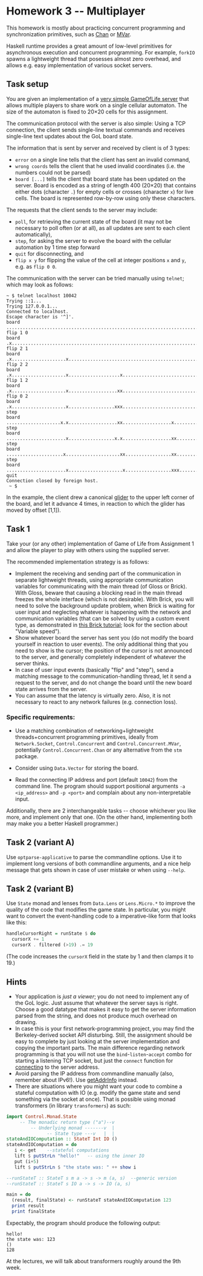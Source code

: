 
# Homework 3 -- Multiplayer

This homework is mostly about practicing concurrent programming and synchronization primitives, such as [Chan](https://hackage.haskell.org/package/base-4.12.0.0/docs/Control-Concurrent-Chan.html) or [MVar](https://hackage.haskell.org/package/base-4.12.0.0/docs/Control-Concurrent-MVar.html).

Haskell runtime provides a great amount of low-level primitives for asynchronous execution and concurrent programming. For example, `forkIO` spawns a lightweight thread that posesses almost zero overhead, and allows e.g. easy implementation of various socket servers.

## Task setup

You are given an implementation of a [very simple GameOfLife server](golserver.hs) that allows multiple players to share work on a single cellular automaton. The size of the automaton is fixed to 20×20 cells for this assignment.

The communication protocol with the server is also simple: Using a TCP connection, the client sends single-line textual commands and receives single-line text updates about the GoL board state.

The information that is sent by server and received by client is of 3 types:

- `error` on a single line tells that the client has sent an invalid command,
- `wrong coords` tells the client that he used invalid coordinates (i.e. the numbers could not be parsed)
- `board [...]` tells the client that board state has been updated on the server. Board is encoded as a string of length 400 (20×20) that contains either dots (character `.`) for empty cells or crosses (character `x`) for live cells. The board is represented row-by-row using only these characters.

The requests that the client sends to the server may include:
- `poll`, for retrieving the current state of the board (it may not be necessary to poll often (or at all), as all updates are sent to each client automatically),
- `step`, for asking the server to evolve the board with the cellular automation by 1 time step forward
- `quit` for disconnecting, and
- `flip x y` for flipping the value of the cell at integer positions `x` and `y`, e.g. as `flip 0 0`.

The communication with the server can be tried manually using `telnet`; which may look as follows:

```
~ $ telnet localhost 10042
Trying ::1...
Trying 127.0.0.1...
Connected to localhost.
Escape character is '^]'.
board ................................................................................................................................................................................................................................................................................................................................................................................................................
flip 1 0
board .x..............................................................................................................................................................................................................................................................................................................................................................................................................
flip 2 1
board .x....................x.........................................................................................................................................................................................................................................................................................................................................................................................
flip 2 2
board .x....................x...................x.....................................................................................................................................................................................................................................................................................................................................................................
flip 1 2
board .x....................x..................xx.....................................................................................................................................................................................................................................................................................................................................................................
flip 0 2
board .x....................x.................xxx.....................................................................................................................................................................................................................................................................................................................................................................
step
board ....................x.x..................xx..................x..................................................................................................................................................................................................................................................................................................................................................
step
board ......................x.................x.x..................xx.................................................................................................................................................................................................................................................................................................................................................
step
board .....................x....................xx.................xx.................................................................................................................................................................................................................................................................................................................................................
step
board ......................x....................x.................xxx................................................................................................................................................................................................................................................................................................................................................
quit
Connection closed by foreign host.
 ~ $ 
```

In the example, the client drew a canonical [glider](https://en.wikipedia.org/wiki/Glider_(Conway's_Life)) to the upper left corner of the board, and let it advance 4 times, in reaction to which the glider has moved by offset [1,1]).

## Task 1

Take your (or any other) implementation of Game of Life from Assignment 1 and allow the player to play with others using the supplied server.

The recommended implementation strategy is as follows:
- Implement the receiving and sending part of the communication in separate lightweight threads, using appropriate communication variables for communicating with the main thread (of Gloss or Brick). With Gloss, beware that causing a blocking read in the main thread freezes the whole interface (which is not desirable). With Brick, you will need to solve the background update problem, when Brick is waiting for user input and neglecting whatever is happening with the network and communication variables (that can be solved by using a custom event type, as demonstrated in [this Brick tutorial](https://samtay.github.io/articles/brick.html); look for the section about "Variable speed").
- Show whatever board the server has sent you (do not modify the board yourself in reaction to user events). The only additional thing that you need to show is the cursor; the position of the cursor is not announced to the server, and generally completely independent of whatever the server thinks.
- In case of user input events (basically "flip" and "step"), send a matching message to the communication-handling thread, let it send a request to the server, and do not change the board until the new board state arrives from the server.
- You can assume that the latency is virtually zero. Also, it is not necessary to react to any network failures (e.g. connection loss).


### Specific requirements:

- Use a matching combination of networking+lightweight threads+concurrent programming primitives, ideally from `Network.Socket`, `Control.Concurrent` and `Control.Concurrent.MVar`, potentially `Control.Concurrent.Chan` or any alternative from the `stm` package.

- Consider using `Data.Vector` for storing the board.

- Read the connecting IP address and port (default `10042`) from the command line. The program should support positional arguments `-a <ip_address>` and `-p <port>` and complain about any non-interpretable input.

Additionally, there are 2 interchangeable tasks -- choose whichever you like more, and implement only that one. (On the other hand, implementing both may make you a better Haskell programmer.)

## Task 2 (variant A)

Use `optparse-applicative` to parse the commandline options. Use it to implement long versions of both commandline arguments, and a nice help message that gets shown in case of user mistake or when using `--help`.

## Task 2 (variant B)

Use `State` monad and lenses from `Data.Lens` or `Lens.Micro.*` to improve the quality of the code that modifies the game state. In particular, you might want to convert the event-handling code to a imperative-like form that looks like this:

```hs
handleCursorRight = runState $ do
  cursorX += 1
  cursorX . filtered (>19) .= 19
```

(The code increases the `cursorX` field in the state by 1 and then clamps it to 19.)

## Hints

- Your application is _just a viewer_; you do not need to implement any of the GoL logic. Just assume that whatever the server says is right. Choose a good datatype that makes it easy to get the server information parsed from the string, and does not produce much overhead on drawing.
- In case this is your first network-programming project, you may find the Berkeley-derived socket API disturbing. Still, the assignment should be easy to complete by just looking at the server implementation and copying the important parts. The main difference regarding network programming is that you will not use the `bind`-`listen`-`accept` combo for starting a listening TCP socket, but just the `connect` function for [connecting](https://hackage.haskell.org/package/network-3.1.1.0/docs/Network-Socket.html#v:connect) to the server address.
- Avoid parsing the IP address from commandline manually (also, remember about IPv6!). Use [getAddrInfo](https://hackage.haskell.org/package/network-3.1.1.0/docs/Network-Socket.html#v:getAddrInfo) instead.
- There are situations where you might want your code to combine a stateful computation with IO (e.g. modify the game state and send something via the socket at once). That is possible using monad transformers (in library `transformers`) as such:

```hs
import Control.Monad.State
     -- The monadic return type ("a")--v
         -- Underlying monad -------v  |
               -- State type ---v   |  |
stateAndIOComputation :: StateT Int IO ()
stateAndIOComputation = do
   i <- get    --stateful computations
   lift $ putStrLn "hello!"   -- using the inner IO
   put (i+5)
   lift $ putStrLn $ "the state was: " ++ show i

--runStateT :: StateT s m a -> s -> m (a, s)  --generic version
--runStateT :: StateT s IO a -> s -> IO (a, s)

main = do
  (result, finalState) <- runStateT stateAndIOComputation 123
  print result
  print finalState
```

Expectably, the program should produce the following output:

```
hello!
the state was: 123
()
128
```

At the lectures, we will talk about transformers roughly around the 9th week.
